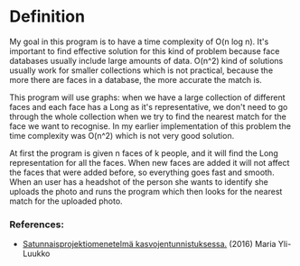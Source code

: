 ﻿# Definition

My goal in this program is to have a time complexity of O(n log n). It's important to find effective solution for this 
kind of problem because face databases usually include large amounts of data. O(n^2) kind of solutions usually work
for smaller collections which is not practical, because the more there are faces in a database, the more accurate the
match is.

This program will use graphs: when we have a large collection of different faces and each face has a
Long as it's representative, we don't need to go through the whole collection when we try to find the
nearest match for the face we want to recognise. In my earlier implementation of this problem
the time complexity was O(n^2) which is not very good solution.

At first the program is given n faces of k people, and it will find the Long representation for all the faces.
When new faces are added it will not affect the faces that were added before, so everything goes fast and smooth. 
When an user has a headshot of the person she wants to identify she uploads the photo and runs the program which
then looks for the nearest match for the uploaded photo.

### References:
* [Satunnaisprojektiomenetelmä kasvojentunnistuksessa.](https://www.dropbox.com/s/hcmxbqr4y076cvl/RPFR2016.pdf?dl=0) (2016) Maria Yli-Luukko


